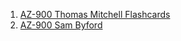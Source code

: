 1. [AZ-900 Thomas Mitchell Flashcards](https://thomasmitchell.net/az-900-flash-cards/)
2. [AZ-900 Sam Byford ](https://www.brainscape.com/l/dashboard/microsoft-azure-fundamentals-az-900-21476745/decks)


